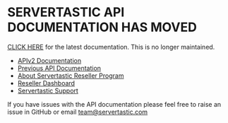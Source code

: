 # SERVERTASTIC API DOCUMENTATION HAS MOVED

[CLICK HERE](https://dev.servertastic.com) for the latest documentation. This is no longer maintained.

* [APIv2 Documentation](/api2.md)
* [Previous API Documentation](/api.md)
* [About Servertastic Reseller Program](https://www.servertastic.com/resellers/)
* [Reseller Dashboard](https://reseller.servertastic.com)
* [Servertastic Support](https://www.servertastic.com/support)

If you have issues with the API documentation please feel free to raise an issue in GitHub or email <team@servertastic.com>
